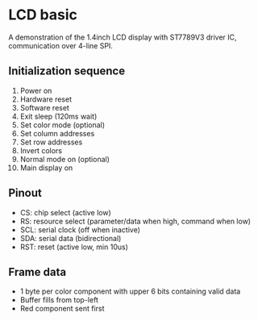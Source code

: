 # LCD basic

A demonstration of the 1.4inch LCD display with ST7789V3 driver IC, communication over 4-line SPI.

## Initialization sequence

1. Power on
2. Hardware reset
3. Software reset
4. Exit sleep (120ms wait)
5. Set color mode (optional)
6. Set column addresses
7. Set row addresses
8. Invert colors
9. Normal mode on (optional)
10. Main display on

## Pinout

* CS: chip select (active low)
* RS: resource select (parameter/data when high, command when low)
* SCL: serial clock (off when inactive)
* SDA: serial data (bidirectional)
* RST: reset (active low, min 10us)

## Frame data

* 1 byte per color component with upper 6 bits containing valid data
* Buffer fills from top-left
* Red component sent first



